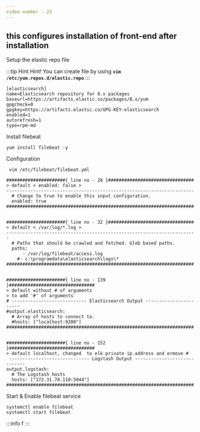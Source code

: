 ```yaml
---
video number - 23
---
```

this configures installation of front-end after installation
-------------------------------------------------------------
Setup the elastic repo file

:::tip Hint
Hint! You can create file by using **`vim /etc/yum.repos.d/elastic.repo`**
:::

``` shell title=/etc/yum.repos.d/elastic.repo
[elasticsearch]
name=Elasticsearch repository for 8.x packages
baseurl=https://artifacts.elastic.co/packages/8.x/yum
gpgcheck=0
gpgkey=https://artifacts.elastic.co/GPG-KEY-elasticsearch
enabled=1
autorefresh=1
type=rpm-md
```



Install filebeat
```shell
yum install filebeat -y 
```



Configuration
```shell
 vim /etc/filebeat/filebeat.yml
```
```shell
######################{ line no - 28 }################################
> default < enabled: false >
----------------------------------------------------------------------
  # Change to true to enable this input configuration.
  enabled: true
######################################################################


######################{ line no - 32 }################################
> default < /var/log/*.log >
-----------------------------------------------------------------------
  # Paths that should be crawled and fetched. Glob based paths.
  paths:
      - /var/log/filebeat/access.log
    #- c:\programdata\elasticsearch\logs\*
######################################################################


######################{ line no - 139 }################################
> default without # of arguments 
> to add '#' of arguments  
# ---------------------------- Elasticsearch Output -----------------------
#output.elasticsearch:
  # Array of hosts to connect to.
  #hosts: ["localhost:9200"]
######################################################################


######################{ line no - 152 }################################
> default localhost, changed  to elk private ip address and ermove #
 ------------------------------ Logstash Output -----------------------------
output.logstash:
  # The Logstash hosts
  hosts: ["172.31.78.110:5044"]
######################################################################
```


Start & Enable filebeat service
```shell
systemctl enable filebeat 
systemctl start filebeat 
```

:::info
f
:::








```
